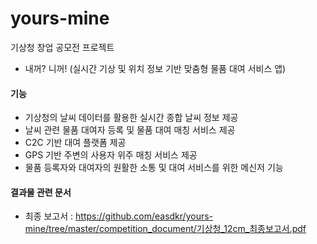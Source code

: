 # yours-mine
기상청 창업 공모전 프로젝트 
 - 내꺼? 니꺼! (실시간 기상 및 위치 정보 기반 맞춤형 물품 대여 서비스 앱)
#### 기능 
- 기상청의 날씨 데이터를 활용한 실시간 종합 날씨 정보 제공
- 날씨 관련 물품 대여자 등록 및 물품 대여 매칭 서비스 제공
- C2C 기반 대여 플랫폼 제공
- GPS 기반 주변의 사용자 위주 매칭 서비스 제공
- 물품 등록자와 대여자의 원활한 소통 및 대여 서비스를 위한 메신저 기능

#### 결과물 관련 문서 
 - 최종 보고서 : https://github.com/easdkr/yours-mine/tree/master/competition_document/기상청_12cm_최종보고서.pdf

